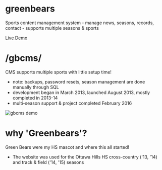 # greenbears
Sports content management system - manage news, seasons, records, contact - supports multiple seasons &amp; sports

[Live Demo](http://wustep.us/gb/)

# /gbcms/
CMS supports multiple sports with little setup time!
- note: backups, password resets, season management are done manually through SQL 
- development began in March 2013, launched August 2013, mostly completed in 2013-14
- multi-season support & project completed February 2016

![gbcms demo](http://wustep.us/assets/img/portfolio/gbcms.png "gbcms demo")

# why 'Greenbears'?
Green Bears were my HS mascot and where this all started!
- The website was used for the Ottawa Hills HS cross-country ('13, '14) and track & field ('14, '15) seasons
